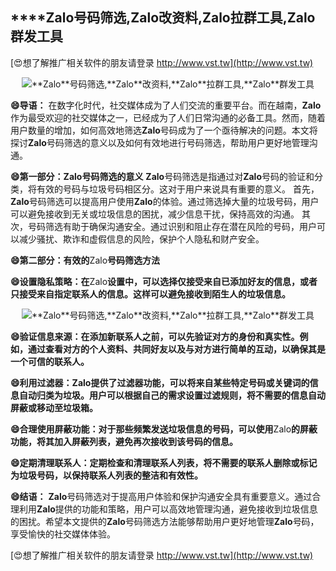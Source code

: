 ## ****Zalo**号码筛选,**Zalo**改资料,**Zalo**拉群工具,**Zalo**群发工具**

[😍想了解推广相关软件的朋友请登录 http://www.vst.tw](http://www.vst.tw)

 <center><img src="https://vst.tw/MP4/tuiguang/png/4.png" alt="**Zalo**号码筛选,**Zalo**改资料,**Zalo**拉群工具,**Zalo**群发工具"></center>

**😄导语：**
在数字化时代，社交媒体成为了人们交流的重要平台。而在越南，**Zalo**作为最受欢迎的社交媒体之一，已经成为了人们日常沟通的必备工具。然而，随着用户数量的增加，如何高效地筛选**Zalo**号码成为了一个亟待解决的问题。本文将探讨**Zalo**号码筛选的意义以及如何有效地进行号码筛选，帮助用户更好地管理沟通。

**😄第一部分：**Zalo**号码筛选的意义**
**Zalo**号码筛选是指通过对**Zalo**号码的验证和分类，将有效的号码与垃圾号码相区分。这对于用户来说具有重要的意义。
首先，**Zalo**号码筛选可以提高用户使用**Zalo**的体验。通过筛选掉大量的垃圾号码，用户可以避免接收到无关或垃圾信息的困扰，减少信息干扰，保持高效的沟通。
其次，号码筛选有助于确保沟通安全。通过识别和阻止存在潜在风险的号码，用户可以减少骚扰、欺诈和虚假信息的风险，保护个人隐私和财产安全。

**😄第二部分：有效的**Zalo**号码筛选方法**

**😄设置隐私策略：在**Zalo**设置中，可以选择仅接受来自已添加好友的信息，或者只接受来自指定联系人的信息。这样可以避免接收到陌生人的垃圾信息。**

 <center><img src="https://vst.tw/MP4/tuiguang/png/0.png" alt="**Zalo**号码筛选,**Zalo**改资料,**Zalo**拉群工具,**Zalo**群发工具"></center>

**😄验证信息来源：在添加新联系人之前，可以先验证对方的身份和真实性。例如，通过查看对方的个人资料、共同好友以及与对方进行简单的互动，以确保其是一个可信的联系人。**

**😄利用过滤器：**Zalo**提供了过滤器功能，可以将来自某些特定号码或关键词的信息自动归类为垃圾。用户可以根据自己的需求设置过滤规则，将不需要的信息自动屏蔽或移动至垃圾箱。**

**😄合理使用屏蔽功能：对于那些频繁发送垃圾信息的号码，可以使用**Zalo**的屏蔽功能，将其加入屏蔽列表，避免再次接收到该号码的信息。**

**😄定期清理联系人：定期检查和清理联系人列表，将不需要的联系人删除或标记为垃圾号码，以保持联系人列表的整洁和有效性。**

**😄结语：**
**Zalo**号码筛选对于提高用户体验和保护沟通安全具有重要意义。通过合理利用**Zalo**提供的功能和策略，用户可以高效地管理沟通，避免接收到垃圾信息的困扰。希望本文提供的**Zalo**号码筛选方法能够帮助用户更好地管理**Zalo**号码，享受愉快的社交媒体体验。

[😍想了解推广相关软件的朋友请登录 http://www.vst.tw](http://www.vst.tw)



